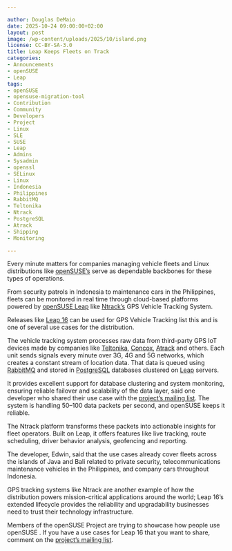 ```yaml
---

author: Douglas DeMaio
date: 2025-10-24 09:00:00+02:00
layout: post
image: /wp-content/uploads/2025/10/island.png
license: CC-BY-SA-3.0
title: Leap Keeps Fleets on Track
categories:
- Announcements
- openSUSE
- Leap
tags:
- openSUSE
- opensuse-migration-tool
- Contribution
- Community
- Developers
- Project
- Linux 
- SLE
- SUSE
- Leap
- Admins
- Sysadmin
- openssl
- SELinux
- Linux
- Indonesia
- Philippines
- RabbitMQ
- Teltonika
- Ntrack
- PostgreSQL
- Atrack
- Shipping
- Monitoring

---
```


Every minute matters for companies managing vehicle fleets and Linux distributions like  [openSUSE’s](https://get.opensuse.org/leap) serve as dependable backbones for these types of operations.

From security patrols in Indonesia to maintenance cars in the Philippines, fleets can be monitored in real time through cloud-based platforms powered by [openSUSE Leap](https://get.opensuse.org/leap) like [Ntrack’s](https://ntrack.id/) GPS Vehicle Tracking System.

Releases like [Leap 16](https://get.opensuse.org/leap) can be used for GPS Vehicle Tracking list this and is one of several use cases for the distribution.

The vehicle tracking system processes raw data from third-party GPS IoT devices made by companies like [Teltonika](https://www.teltonika-gps.com/), [Concox](https://www.iconcox.com/), [Atrack](https://www.atrack.com.tw/en) and others. Each unit sends signals every minute over 3G, 4G and 5G networks, which creates a constant stream of location data. That data is queued using [RabbitMQ](https://www.rabbitmq.com/) and stored in [PostgreSQL](https://www.postgresql.org/) databases clustered on [Leap](https://get.opensuse.org/leap) servers.

It provides excellent support for database clustering and system monitoring, ensuring reliable failover and scalability of the data layer, said one developer who shared their use case with  the [project’s mailing list](https://lists.opensuse.org/archives/list/project@lists.opensuse.org/thread/6EL3OTP7V7EKS5QZ35U6SSHY4Y6GCYJ7/). The system is handling 50–100 data packets per second, and openSUSE keeps it reliable.

The Ntrack platform transforms these packets into actionable insights for fleet operators. Built on Leap, it offers features like live tracking, route scheduling, driver behavior analysis, geofencing and reporting.

The developer, Edwin, said that the use cases already cover fleets across the islands of Java and Bali related to private security, telecommunications maintenance vehicles in the Philippines, and company cars throughout Indonesia.

GPS tracking systems like Ntrack are another example of how the distribution powers mission-critical applications around the world; Leap 16’s extended lifecycle provides the reliability and upgradability businesses need to trust their technology infrastructure.

Members of the openSUSE Project are trying to showcase how people use openSUSE . If you have a  use cases for Leap 16 that you want to share, comment on the [project’s mailing list](https://lists.opensuse.org/archives/list/project@lists.opensuse.org/thread/6EL3OTP7V7EKS5QZ35U6SSHY4Y6GCYJ7/).

<meta name="openSUSE, Open Source, development, Windows 10 end of support, Linux, secure operating systems, open source, Leap, Indonesia, Philippines, RabbitMQ, Teltonika, Ntrack, PostgreSQL" content="HTML,CSS,XML,JavaScript">
